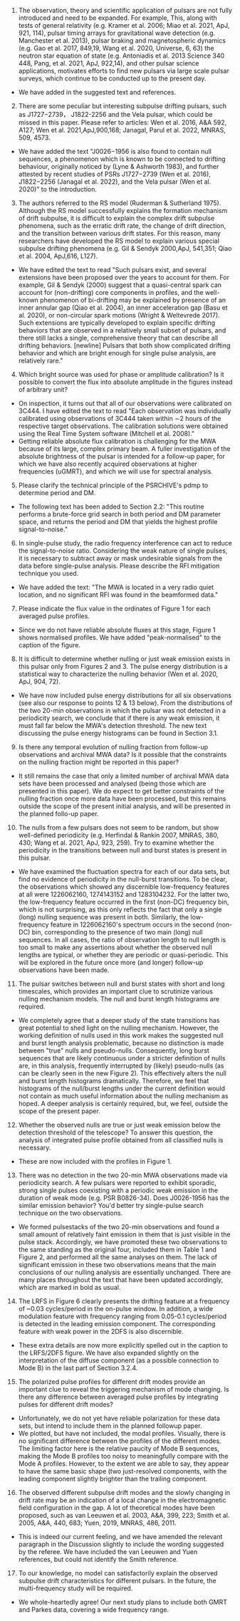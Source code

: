 1. The observation, theory and scientific application of pulsars are not fully introduced and need to be expanded. For example, This, along with tests of general relativity (e.g. Kramer et al. 2006; Miao et al. 2021, ApJ, 921, 114), pulsar timing arrays for gravitational wave detection (e.g. Manchester et al. 2013), pulsar braking and magnetospheric dynamics (e.g. Gao et al. 2017, 849,19, Wang et al. 2020, Universe, 6, 63) the neutron star equation of state (e.g. Antoniadis et al. 2013 Science 340 448, Pang, et al. 2021, ApJ, 922,14), and other pulsar science applications, motivates efforts to find new pulsars via large scale pulsar surveys, which continue to be conducted up to the present day.

  * We have added in the suggested text and references.

2. There are some peculiar but interesting subpulse drifting pulsars, such as J1727−2739， J1822-2256 and the Vela pulsar, which could be missed in this paper. Please refer to articles: Wen et al. 2016, A&A 592, A127; Wen et al. 2021,ApJ,900,168; Janagal, Parul et al. 2022, MNRAS, 509, 4573.

  * We have added the text "J0026−1956 is also found to contain null sequences, a phenomenon which is known to be connected to drifting behaviour, originally noticed by (Lyne & Ashworth 1983), and further attested by recent studies of PSRs J1727−2739 (Wen et al. 2016), J1822−2256 (Janagal et al. 2022), and the Vela pulsar (Wen et al. 2020)" to the introduction.

3. The authors referred to the RS model (Ruderman & Sutherland 1975). Although the RS model successfully explains the formation mechanism of drift subpulse, it is difficult to explain the complex drift subpulse phenomena, such as the erratic drift rate, the change of drift direction, and the transition between various drift states. For this reason, many researchers have developed the RS model to explain various special subpulse drifting phenomena (e.g. Gil & Sendyk 2000,ApJ, 541,351; Qiao et al. 2004, ApJ,616, L127).

  * We have edited the text to read "Such pulsars exist, and several extensions have been proposed over the years to account for them. For example, Gil & Sendyk (2000) suggest that a quasi-central spark can account for (non-drifting) core components in profiles, and the well-known phenomenon of bi-drifting may be explained by presence of an inner annular gap (Qiao et al. 2004), an inner acceleration gap (Basu et al. 2020), or non-circular spark motions (Wright & Weltevrede 2017). Such extensions are typically developed to explain specific drifting behaviors that are observed in a relatively small subset of pulsars, and there still lacks a single, comprehensive theory that can describe all drifting behaviors. [newline] Pulsars that both show complicated drifting behavior and which are bright enough for single pulse analysis, are relatively rare."

4. Which bright source was used for phase or amplitude calibration? Is it possible to convert the flux into absolute amplitude in the figures instead of arbitrary unit?

  * On inspection, it turns out that all of our observations were calibrated on 3C444. I have edited the text to read "Each observation was individually calibrated using observations of 3C444 taken within ∼2 hours of the respective target observations. The calibration solutions were obtained using the Real Time System software (Mitchell et al. 2008)."
  * Getting reliable absolute flux calibration is challenging for the MWA because of its large, complex primary beam. A fuller investigation of the absolute brightness of the pulsar is intended for a follow-up paper, for which we have also recently acquired observations at higher frequencies (uGMRT), and which we will use for spectral analysis.

5. Please clarify the technical principle of the PSRCHIVE's pdmp to determine period and DM.

  * The following text has been added to Section 2.2: "This routine performs a brute-force grid search in both period and DM parameter space, and returns the period and DM that yields the highest profile signal-to-noise."

6. In single-pulse study, the radio frequency interference can act to reduce the signal-to-noise ratio. Considering the weak nature of single pulses, it is necessary to subtract away or mask undesirable signals from the data before single-pulse analysis. Please describe the RFI mitigation technique you used.

  * We have added the text: "The MWA is located in a very radio quiet location, and no significant RFI was found in the beamformed data."

7. Please indicate the flux value in the ordinates of Figure 1 for each averaged pulse profiles.

  * Since we do not have reliable absolute fluxes at this stage, Figure 1 shows normalised profiles. We have added "peak-normalised" to the caption of the figure.

8. It is difficult to determine whether nulling or just weak emission exists in this pulsar only from Figures 2 and 3. The pulse energy distribution is a statistical way to characterize the nulling behavior (Wen et al. 2020, ApJ, 904, 72).

  * We have now included pulse energy distributions for all six observations (see also our response to points 12 & 13 below). From the distributions of the two 20-min observations in which the pulsar was not detected in a periodicity search, we conclude that if there is any weak emission, it must fall far below the MWA's detection threshold. The new text discussing the pulse energy histograms can be found in Section 3.1.

9. Is there any temporal evolution of nulling fraction from follow-up observations and archival MWA data? Is it possible that the constraints on the nulling fraction might be reported in this paper?

  * It still remains the case that only a limited number of archival MWA data sets have been processed and analysed (being those which are presented in this paper). We do expect to get better constraints of the nulling fraction once more data have been processed, but this remains outside the scope of the present initial analysis, and will be presented in the planned follo-up paper.

10. The nulls from a few pulsars does not seem to be random, but show well-defined periodicity (e.g. Herfindal & Rankin 2007, MNRAS, 380, 430; Wang et al. 2021, ApJ, 923, 259). Try to examine whether the periodicity in the transitions between null and burst states is present in this pulsar.

  * We have examined the fluctuation spectra for each of our data sets, but find no evidence of periodicity in the null-burst transitions. To be clear, the observations which showed any discernible low-frequency features at all were 1226062160, 1274143152 and 1283104232. For the latter two, the low-frequency feature occurred in the first (non-DC) frequency bin, which is not surprising, as this only reflects the fact that only a single (long) nulling sequence was present in both. Similarly, the low-frequency feature in 1226062160's spectrum occurs in the second (non-DC) bin, corresponding to the presence of two main (long) null sequences. In all cases, the ratio of observation length to null length is too small to make any assertions about whether the observed null lengths are typical, or whether they are periodic or quasi-periodic. This will be explored in the future once more (and longer) follow-up observations have been made.

11. The pulsar switches between null and burst states with short and long timescales, which provides an important clue to scrutinize various nulling mechanism models. The null and burst length histograms are required.

  * We completely agree that a deeper study of the state transitions has great potential to shed light on the nulling mechanism. However, the working definition of nulls used in this work makes the suggested null and burst length analysis problematic, because no distinction is made between "true" nulls and pseudo-nulls. Consequently, long burst sequences that are likely continuous under a stricter definition of nulls are, in this analysis, frequently interrupted by (likely) pseudo-nulls (as can be clearly seen in the new Figure 2). This effectively alters the null and burst length histograms dramatically. Therefore, we feel that histograms of the null/burst lengths under the current definition would not contain as much useful information about the nulling mechanism as hoped. A deeper analysis is certainly required, but, we feel, outside the scope of the present paper.

12. Whether the observed nulls are true or just weak emission below the detection threshold of the telescope? To answer this question, the analysis of integrated pulse profile obtained from all classified nulls is necessary.

  * These are now included with the profiles in Figure 1.

13. There was no detection in the two 20-min MWA observations made via periodicity search. A few pulsars were reported to exhibit sporadic, strong single pulses coexisting with a periodic weak emission in the duration of weak mode (e.g. PSR B0826-34). Does J0026-1956 has the similar emission behavior? You'd better try single-pulse search technique on the two observations.

  * We formed pulsestacks of the two 20-min observations and found a small amount of relatively faint emission in them that is just visible in the pulse stack. Accordingly, we have promoted these two observations to the same standing as the original four, included them in Table 1 and Figure 2, and performed all the same analyses on them. The lack of significant emission in these two observations means that the main conclusions of our nulling analysis are essentially unchanged. There are many places throughout the text that have been updated accordingly, which are marked in bold as usual.

14. The LRFS in Figure 6 clearly presents the drifting feature at a frequency of ~0.03 cycles/period in the on-pulse window. In addition, a wide modulation feature with frequency ranging from 0.05-0.1 cycles/period is detected in the leading emission component. The corresponding feature with weak power in the 2DFS is also discernible.

  * These extra details are now more explicitly spelled out in the caption to the LRFS/2DFS figure. We have also expanded slightly on the interpretation of the diffuse component (as a possible connection to Mode B) in the last part of Section 3.2.4.

15. The polarized pulse profiles for different drift modes provide an important clue to reveal the triggering mechanism of mode changing. Is there any difference between averaged pulse profiles by integrating pulses for different drift modes?

  * Unfortunately, we do not yet have reliable polarization for these data sets, but intend to include them in the planned followup paper.
  * We plotted, but have not included, the modal profiles. Visually, there is no significant difference between the profiles of the different modes. The limiting factor here is the relative paucity of Mode B sequences, making the Mode B profiles too noisy to meaningfully compare with the Mode A profiles. However, to the extent we are able to say, they appear to have the same basic shape (two just-resolved components, with the leading component slightly brighter than the trailing component.

16. The observed different subpulse drift modes and the slowly changing in drift rate may be an indication of a local change in the electromagnetic field configuration in the gap. A lot of theoretical modes have been proposed, such as van Leeuwen et al. 2003, A&A, 399, 223; Smith et al. 2005, A&A, 440, 683; Yuen, 2019, MNRAS, 486, 2011.

  * This is indeed our current feeling, and we have amended the relevant paragraph in the Discussion slightly to include the wording suggested by the referee. We have included the van Leeuwen and Yuen references, but could not identify the Smith reference.

17. To our knowledge, no model can satisfactorily explain the observed subpulse drift characteristics for different pulsars. In the future, the multi-frequency study will be required.

  * We whole-heartedly agree! Our next study plans to include both GMRT and Parkes data, covering a wide frequency range.
